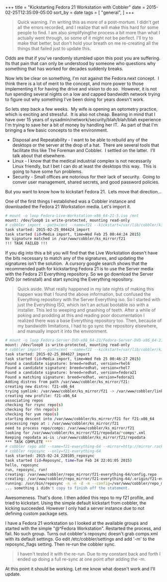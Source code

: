 +++
title = "Kickstarting Fedora 21 Workstation with Cobbler"
date = 2015-02-25T12:35:09-05:00
sort_by = date
tags = [
  "general",
]
+++

> Quick warning. I'm writing this as more of a post-mortum. I didn't get all the errors recorded, and I realize that will make this hard for some people to find. I am also simplifyingthe process a bit more than what I actually went through, so some of it might not be perfect. I'll try to make that better, but don't hold your breath on me re-creating all the things that failed just to update this.

Odds are that if you've randomly stumbled upon this post you are suffering.  Its that pain that can only be understood by someone who questions why something that has worked for decades suddenly breaks.

Now lets be clear on something, I'm not against the Fedora.next concept.  I think there is a lot of merit to the concept, and more power to those implementing it for having the drive and vision to do so.  However, it is not fun spending several nights on a low and capped bandwidth network trying to figure out why something I've been doing for years doesn't work.

So lets step back a few weeks.  My wife is opening an optometry practice, which is exciting and stressful.  It is also not cheap. Bearing in mind that I have over 15 years of sysadmin/network/security/blah/blah/blah experience I'm trying to save her a bit of money by handling her IT.  As part of that I'm bringing a few basic concepts to the environment.

- Disposal and Repeatability - I want to be able to rebuild any of the desktops or the server at the drop of a hat.  There are several tools that facilitate this like The Foreman and Cobbler.  I settled on the latter.  I'll talk about that elsewhere.
- Linux - I know that the medical industrial complex is not necessarily Linux friendly, but I bet I can do at least the desktops this way.  This is going to have some fun problems.
- Security - Small offices are notorious for their lack of security.  Going to conver user management, shared secrets, and good password policies.

But you want to know how to kickstart Fedora 21.  Lets move that direction...

One of the first things I established was a Cobbler instance and downloaded the Fedora 21 Workstation media. Let's import it.

```bash
# mount -o loop Fedora-Live-Workstation-x86_64-21-5.iso /mnt
mount: /dev/loop0 is write-protected, mounting read-only
# cobbler import --path=/mnt --name=f21 --kickstart=/var/lib/cobbler/kickstarts/default.ks
task started: 2015-02-25_004424_import
task started (id=Media import, time=Wed Feb 25 00:44:24 2015)
No signature matched in /var/www/cobbler/ks_mirror/f21
!!! TASK FAILED !!!
```

If you dig into this a bit you will find that the Live Workstation doesn't have the bits necessary to match any of the signatures, and updating the signatures isn't the solution.  A cursory google search shows that the recommended path for kickstarting Fedora 21 is to use the Server media with the Fedora 21 Everything repository. So we go download the Server DVD (or netinstall) and start syncing the Everything repository.

> Quick aside. What really happened in my late nights of making this happen was that I found the above information, but confused the Everything repository with the Server Everything iso. So I started with just the Everything ISO, which isn't an actual bootable iso with a installer. This led to weeping and gnashing of teeth. After a while of poking and prodding at this and reading poor documentation I realized there was a base Everything repository too. Then, because of my bandwidth limitations, I had to go sync the repository elsewhere, and manually import it into the environment.

```bash
# mount -o loop Fedora-Server-DVD-x86_64-21/Fedora-Server-DVD-x86_64-21.iso /mnt
mount: /dev/loop0 is write-protected, mounting read-only
# cobbler import --path=/mnt --name=f21 --kickstart=/var/lib/cobbler/kickstarts/default.ks
task started: 2015-02-25_004627_import
task started (id=Media import, time=Wed Feb 25 00:46:27 2015)
Found a candidate signature: breed=redhat, version=rhel6
Found a candidate signature: breed=redhat, version=rhel7
Found a candidate signature: breed=redhat, version=fedora21
Found a matching signature: breed=redhat, version=fedora21
Adding distros from path /var/www/cobbler/ks_mirror/f21:
creating new distro: f21-x86_64
trying symlink: /var/www/cobbler/ks_mirror/f21 -> /var/www/cobbler/links/f21-x86_64
creating new profile: f21-x86_64
associating repos
checking for rsync repo(s)
checking for rhn repo(s)
checking for yum repo(s)
starting descent into /var/www/cobbler/ks_mirror/f21 for f21-x86_64
processing repo at : /var/www/cobbler/ks_mirror/f21
need to process repo/comps: /var/www/cobbler/ks_mirror/f21
looking for /var/www/cobbler/ks_mirror/f21/repodata/*comps*.xml
Keeping repodata as-is :/var/www/cobbler/ks_mirror/f21/repodata
*** TASK COMPLETE ***
# cobbler repo add --name=f21-everything-64 --mirror=http://mirror.rackspace.com/fedora/releases/21/Everything/x86_64/os/ --arch-x86_64 --breed-yum
# cobbler reposync --only=f21-everything-64
task started: 2015-02-24_220105_reposync
task started (id=Reposync, time=Tue Feb 24 22:01:05 2015)
hello, reposync
run, reposync, run!
creating: /var/www/cobbler/repo_mirror/f21-everything-64/config.repo
creating: /var/www/cobbler/repo_mirror/f21-everything-64/.origin/f21-everything-64.repo
running: /usr/bin/reposync -n -n -d -m --config=/var/www/cobbler/repo_mirror/f21-everything-64/.origin/fedora-21-everything-64.repo --repoid=f21-everything-64 --download_path=/var/www/cobbler/repo_mirror -a x86_64
... something i didn't copy to finish off the statement.
```

Awesomeness. That's done. I then added this repo to my f21 profile, and tried to kickstart. Using the simple default kickstart from cobbler, the kicking succeeded. However I only had a server instance due to not defining custom package sets.

I have a Fedora 21 workstation so I looked at the available groups and started with the simple "@^Fedora Workstation". Restarted the process, and fail. No such group. Turns out cobbler's reposync doesn't grab comps.xml with its default settings. Go edit /etc/cobbler/settings and add '-m' to the reposync_flags setting. Then re-run the cobbler sync.

> I haven't tested it with the re-run. Due to my constant back and forth I ended up doing a full re-sync at one point after adding the -m.

At this point it should be working. Let me know what doesn't work and I'll update.
